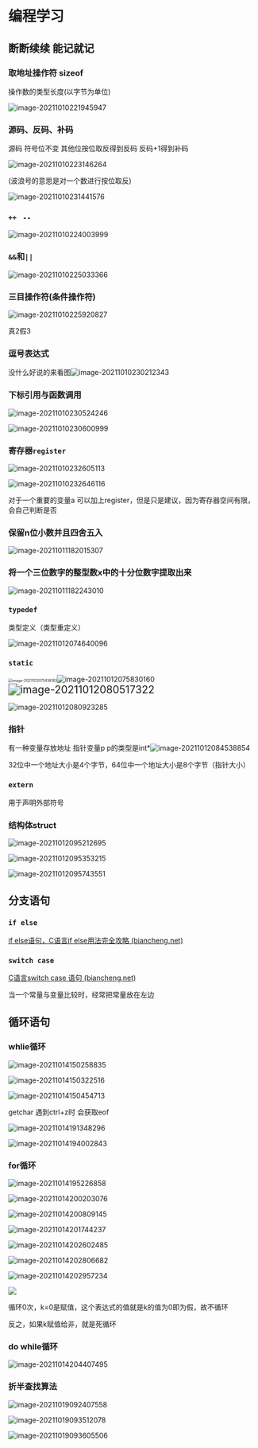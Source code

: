 # 编程学习

## 断断续续 能记就记

### 取地址操作符  sizeof 

操作数的类型长度(以字节为单位)

![image-20211010221945947](C:\Users\赵文博\AppData\Roaming\Typora\typora-user-images\image-20211010221945947.png)

### 源码、反码、补码

源码 符号位不变 其他位按位取反得到反码 反码+1得到补码

![image-20211010223146264](C:\Users\赵文博\AppData\Roaming\Typora\typora-user-images\image-20211010223146264.png)

(波浪号的意思是对一个数进行按位取反)

![image-20211010231441576](C:\Users\赵文博\AppData\Roaming\Typora\typora-user-images\image-20211010231441576.png)



### `++` ` --`



![image-20211010224003999](C:\Users\赵文博\AppData\Roaming\Typora\typora-user-images\image-20211010224003999.png)

###  `&&`和`||`

![image-20211010225033366](C:\Users\赵文博\AppData\Roaming\Typora\typora-user-images\image-20211010225033366.png)

### 三目操作符(条件操作符)

![image-20211010225920827](C:\Users\赵文博\AppData\Roaming\Typora\typora-user-images\image-20211010225920827.png)

真2假3

### 逗号表达式

没什么好说的来看图![image-20211010230212343](C:\Users\赵文博\AppData\Roaming\Typora\typora-user-images\image-20211010230212343.png)

### 下标引用与函数调用

![image-20211010230524246](C:\Users\赵文博\AppData\Roaming\Typora\typora-user-images\image-20211010230524246.png)

![image-20211010230600999](C:\Users\赵文博\AppData\Roaming\Typora\typora-user-images\image-20211010230600999.png)

### 寄存器`register`

![image-20211010232605113](C:\Users\赵文博\AppData\Roaming\Typora\typora-user-images\image-20211010232605113.png)

![image-20211010232646116](C:\Users\赵文博\AppData\Roaming\Typora\typora-user-images\image-20211010232646116.png)

对于一个重要的变量a 可以加上register，但是只是建议，因为寄存器空间有限，会自己判断是否

###  保留n位小数并且四舍五入

![image-20211011182015307](C:\Users\赵文博\AppData\Roaming\Typora\typora-user-images\image-20211011182015307.png)

###  将一个三位数字的整型数x中的十分位数字提取出来

![image-20211011182243010](C:\Users\赵文博\AppData\Roaming\Typora\typora-user-images\image-20211011182243010.png)

###  `typedef`



类型定义（类型重定义）

![image-20211012074640096](C:\Users\赵文博\Desktop\image-20211012074640096.png)



###   `static`



<img src="C:\Users\赵文博\AppData\Roaming\Typora\typora-user-images\image-20211012075456183.png" alt="image-20211012075456183" style="zoom:50%;" />![image-20211012075830160](C:\Users\赵文博\AppData\Roaming\Typora\typora-user-images\image-20211012075830160.png)<img src="C:\Users\赵文博\AppData\Roaming\Typora\typora-user-images\image-20211012080517322.png" alt="image-20211012080517322" style="zoom:150%;" />

<img src="C:\Users\赵文博\AppData\Roaming\Typora\typora-user-images\image-20211012080923285.png" alt="image-20211012080923285"  />

###  指针

有一种变量存放地址 指针变量p p的类型是int*![image-20211012084538854](C:\Users\赵文博\AppData\Roaming\Typora\typora-user-images\image-20211012084538854.png)

32位中一个地址大小是4个字节，64位中一个地址大小是8个字节（指针大小）





###  `extern`

用于声明外部符号

###  结构体struct

![image-20211012095212695](C:\Users\赵文博\AppData\Roaming\Typora\typora-user-images\image-20211012095212695.png)

![image-20211012095353215](C:\Users\赵文博\AppData\Roaming\Typora\typora-user-images\image-20211012095353215.png)

![image-20211012095743551](C:\Users\赵文博\AppData\Roaming\Typora\typora-user-images\image-20211012095743551.png)



##  分支语句

###  `if else`

[if else语句，C语言if else用法完全攻略 (biancheng.net)](http://c.biancheng.net/c/if_else/)

### `switch case`

[C语言switch case 语句 (biancheng.net)](http://c.biancheng.net/view/316.html)

当一个常量与变量比较时，经常把常量放在左边

##  循环语句

###  whlie循环



![image-20211014150258835](C:\Users\赵文博\AppData\Roaming\Typora\typora-user-images\image-20211014150258835.png)

![image-20211014150322516](C:\Users\赵文博\AppData\Roaming\Typora\typora-user-images\image-20211014150322516.png)

![image-20211014150454713](C:\Users\赵文博\AppData\Roaming\Typora\typora-user-images\image-20211014150454713.png)

getchar 遇到ctrl+z时 会获取eof

![image-20211014191348296](C:\Users\赵文博\AppData\Roaming\Typora\typora-user-images\image-20211014191348296.png)

![image-20211014194002843](C:\Users\赵文博\AppData\Roaming\Typora\typora-user-images\image-20211014194002843.png)

### for循环

![image-20211014195226858](C:\Users\赵文博\AppData\Roaming\Typora\typora-user-images\image-20211014195226858.png)

![image-20211014200203076](C:\Users\赵文博\AppData\Roaming\Typora\typora-user-images\image-20211014200203076.png)

![image-20211014200809145](C:\Users\赵文博\AppData\Roaming\Typora\typora-user-images\image-20211014200809145.png)

![image-20211014201744237](C:\Users\赵文博\AppData\Roaming\Typora\typora-user-images\image-20211014201744237.png)

![image-20211014202602485](C:\Users\赵文博\AppData\Roaming\Typora\typora-user-images\image-20211014202602485.png)

![image-20211014202806682](C:\Users\赵文博\AppData\Roaming\Typora\typora-user-images\image-20211014202806682.png)

![image-20211014202957234](C:\Users\赵文博\AppData\Roaming\Typora\typora-user-images\image-20211014202957234.png)

![](C:\Users\赵文博\AppData\Roaming\Typora\typora-user-images\image-20211014203336179.png)

循环0次，k=0是赋值，这个表达式的值就是k的值为0即为假，故不循环

反之，如果k赋值给非，就是死循环

###  do while循环

![image-20211014204407495](C:\Users\赵文博\AppData\Roaming\Typora\typora-user-images\image-20211014204407495.png)

###  折半查找算法

![image-20211019092407558](C:\Users\赵文博\AppData\Roaming\Typora\typora-user-images\image-20211019092407558.png)

![image-20211019093512078](C:\Users\赵文博\AppData\Roaming\Typora\typora-user-images\image-20211019093512078.png)

![image-20211019093605506](C:\Users\赵文博\AppData\Roaming\Typora\typora-user-images\image-20211019093605506.png)

